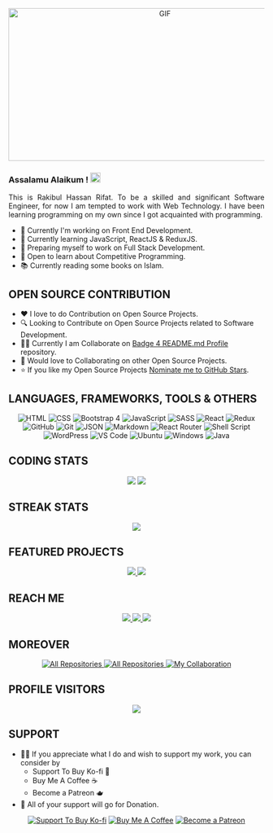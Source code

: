 <!-- <p align="center">
<img src="https://media.giphy.com/media/SWoSkN6DxTszqIKEqv/giphy.gif" alt="Coder GIF" width="500" height="300">
</p>
-->

<p align="center">
    <img alt="GIF" src="https://github.com/mrhrifat/mrhrifat/blob/master/gifs/code.gif?raw=true" width="600" height="300" />
</p>

### Assalamu Alaikum ! <img src="https://user-images.githubusercontent.com/1303154/88677602-1635ba80-d120-11ea-84d8-d263ba5fc3c0.gif" width="20px" alt="Assalamu Alaikum">

<p align="justify">
    This is Rakibul Hassan Rifat. To be a skilled and significant Software Engineer, for now I am tempted to work with Web Technology. 
    I have been learning programming on my own since I got acquainted with programming.
</p>

<!--
**mrhrifat/mrhrifat** is a ✨ _special_ ✨ repository because its `README.md` (this file) appears on your GitHub profile.

Here are some ideas to get you started:
🤔 ⚡ 📈 🔖
-->

- 💎 Currently I'm working on Front End Development.
- 🌱 Currently learning JavaScript, ReactJS & ReduxJS.
- 🎯 Preparing myself to work on Full Stack Development.
- 💬 Open to learn about Competitive Programming.
- 📚 Currently reading some books on Islam.


## **OPEN SOURCE CONTRIBUTION**
- ❤️ I love to do Contribution on Open Source Projects.
- 🔍 Looking to Contribute on Open Source Projects related to Software Development.
- 👨‍💻 Currently I am Collaborate on [Badge 4 README.md Profile](https://github.com/alexandresanlim/Badges4-README.md-Profile) repository.
- 🐾 Would love to Collaborating on other Open Source Projects.
- ⭐️ If you like my Open Source Projects [Nominate me to GitHub Stars](https://stars.github.com/nominate).



## **LANGUAGES, FRAMEWORKS, TOOLS & OTHERS**

<p align="center">
    <img alt="HTML" src="https://img.shields.io/badge/html5%20-E34F26?&style=for-the-badge&logo=html5&logoColor=white"/>
    <img alt="CSS" src="https://img.shields.io/badge/css3%20-%231572B6.svg?&style=for-the-badge&logo=css3&logoColor=white"/>
    <img alt="Bootstrap 4" src="https://img.shields.io/badge/bootstrap%204%20-%23563D7C.svg?&style=for-the-badge&logo=bootstrap&logoColor=white"/>
    <img alt="JavaScript" src="https://img.shields.io/badge/javascript%20-%23323330.svg?&style=for-the-badge&logo=javascript&logoColor=%23F7DF1E"/>
    <img alt="SASS" src="https://img.shields.io/badge/SASS%20-hotpink.svg?&style=for-the-badge&logo=SASS&logoColor=white"/>
    <img alt="React" src="https://img.shields.io/badge/react%20js%20-%2320232a.svg?&style=for-the-badge&logo=react&logoColor=%2361DAFB"/>
    <img alt="Redux" src="https://img.shields.io/badge/redux%20js%20-%23593d88.svg?&style=for-the-badge&logo=redux&logoColor=white"/>
    <img alt="GitHub" src="https://img.shields.io/badge/github%20-%23121011.svg?&style=for-the-badge&logo=github&logoColor=white"/>
    <img alt="Git" src="https://img.shields.io/badge/git%20-%23F05033.svg?&style=for-the-badge&logo=git&logoColor=white"/>
    <img alt="JSON" src="https://img.shields.io/badge/json-5E5C5C?style=for-the-badge&logo=json&logoColor=white"/>
    <img alt="Markdown" src="https://img.shields.io/badge/Markdown-000000?style=for-the-badge&logo=markdown&logoColor=white"/>
    <img alt="React Router" src="https://img.shields.io/badge/React_Router-CA4245?style=for-the-badge&logo=react-router&logoColor=white"/>
    <img alt="Shell Script" src="https://img.shields.io/badge/Shell_Script-121011?style=for-the-badge&logo=gnu-bash&logoColor=white"/>
    <img alt="WordPress" src="https://img.shields.io/badge/WordPress%20-%23117AC9.svg?&style=for-the-badge&logo=WordPress&logoColor=white"/>
    <img alt="VS Code" src="https://img.shields.io/badge/Visual%20Studio%20Code-0078d7.svg?style=for-the-badge&logo=visual-studio-code&logoColor=white"/>
    <img alt="Ubuntu" src="https://img.shields.io/badge/Ubuntu-E95420?style=for-the-badge&logo=ubuntu&logoColor=white"/>
    <img alt="Windows" src="https://img.shields.io/badge/Windows-0078D6?style=for-the-badge&logo=windows&logoColor=white"/>
    <img alt="Java" src="https://img.shields.io/badge/java-007396?&style=for-the-badge&logo=java&logoColor=white"/>
</p>


<!-- 
For later--

https://github.com/Ileriayo/markdown-badges
https://github.com/alexandresanlim/Badges4-README.md-Profile

<img alt="React" src="https://img.shields.io/badge/react%20-%2320232a.svg?&style=for-the-badge&logo=react&logoColor=%2361DAFB"/>

<img alt="Redux" src="https://img.shields.io/badge/redux%20-%23593d88.svg?&style=for-the-badge&logo=redux&logoColor=white"/>

<img src="https://img.shields.io/badge/python%20-%2314354C.svg?&style=for-the-badge&logo=python&logoColor=white"/>

<img alt="Webpack" src="https://img.shields.io/badge/webpack%20-%238DD6F9.svg?&style=for-the-badge&logo=webpack&logoColor=black" />

<img src="https://img.shields.io/badge/typescript%20-%23007ACC.svg?&style=for-the-badge&logo=typescript&logoColor=white"/>

<img src="https://img.shields.io/badge/spring%20-%236DB33F.svg?&style=for-the-badge&logo=spring&logoColor=white"/>

<img src="https://img.shields.io/badge/vuejs%20-%2335495e.svg?&style=for-the-badge&logo=vue.js&logoColor=%234FC08D"/>

<img src="https://img.shields.io/badge/mysql-%2342759c.svg?&style=for-the-badge&logo=mysql&logoColor=db8a35"/>

<img src ="https://img.shields.io/badge/oracle%20-%23F00000.svg?&style=for-the-badge&logo=oracle&logoColor=white" /> 

<img src="https://img.shields.io/badge/node.js%20-%2343853D.svg?&style=for-the-badge&logo=node.js&logoColor=white"/>

<img src ="https://img.shields.io/badge/MongoDB-%234ea94b.svg?&style=for-the-badge&logo=mongodb&logoColor=white"/>


<img src="https://img.shields.io/badge/gitlab%20-%23181717.svg?&style=for-the-badge&logo=gitlab&logoColor=white"/>

<img src="https://img.shields.io/badge/django%20-%23092E20.svg?&style=for-the-badge&logo=django&logoColor=white"/>

<img src="https://img.shields.io/badge/express.js%20-%23404d59.svg?&style=for-the-badge"/>

<img src="https://img.shields.io/badge/tailwindcss%20-%2338B2AC.svg?&style=for-the-badge&logo=tailwind-css&logoColor=white"/>

 -->



## **CODING STATS**

<p align = "center">
    <!-- <img src="https://github-readme-stats.vercel.app/api?username=mrhrifat&count_private=true&include_all_commits=true&show_icons=true&theme=gotham&line_height=27&hide_border=true"> -->
    <img src='https://github-readme-stats.vercel.app/api?username=mrhrifat&show_icons=true&count_private=true&include_all_commits=true&theme=gotham&hide_border=true&line_height=27'/>
    <img src="https://github-readme-stats.vercel.app/api/top-langs/?username=mrhrifat&show_icons=true&hide=php,html,typescript,css,markdown&theme=gotham&line_height=27&hide_border=true">
</p>




## **STREAK STATS**

<p align = "center">
    <img src="https://github-readme-streak-stats.herokuapp.com/?user=mrhrifat&theme=gotham&hide_border=true">
    <!-- <img src="https://github-readme-stats.vercel.app/api/wakatime?username=mrhrifat"> -->
</p>




## **FEATURED PROJECTS**

<p align="center">
    <a href="https://github.com/mrhrifat/spur-quote">
        <img src="https://github-readme-stats.vercel.app/api/pin/?username=mrhrifat&repo=spur-quote&title_color=ffffff&text_color=c9cacc&icon_color=2bbc8a&bg_color=1d1f21&hide_border=true&hide=html"/>
    </a>
    <a href="https://github.com/mrhrifat/jokes-zone">
        <img src="https://github-readme-stats.vercel.app/api/pin/?username=mrhrifat&repo=jokes-zone&title_color=ffffff&text_color=c9cacc&icon_color=2bbc8a&bg_color=1d1f21&hide_border=true"/>
    </a>
</p>


<!-- ## **DREAM PROJECTS**

<p align="center">
    <a href="https://github.com/mrhrifat/holy-alquran">
        <img src="https://github-readme-stats.vercel.app/api/pin/?username=mrhrifat&repo=holy-alquran&title_color=ffffff&text_color=c9cacc&icon_color=2bbc8a&bg_color=1d1f21&hide_border=true"/>
    </a>
</p> -->





## **REACH ME**

<p align="center">
    <a href="https://www.linkedin.com/in/mrhrifat/" target="_blank">
        <img src="https://img.shields.io/badge/linkedin%20-%230077B5.svg?&style=for-the-badge&logo=linkedin&logoColor=white"/>
    </a>
    <a href="mailto:mrhrifat383759@gmail.com" target="_blank">
        <img src="https://img.shields.io/badge/Gmail-D14836?style=for-the-badge&logo=gmail&logoColor=white"/>
    </a>
    <a href='https://github.com/mrhrifat/mrhrifat/discussions' target='_blank'>
        <img src='https://custom-icon-badges.herokuapp.com/badge/-Discuss-teal?style=for-the-badge&logo=comment-discussion&logoColor=white'/>
    </a>
    <!-- <a href="https://www.facebook.com/" target="_blank">
        <img src="https://img.shields.io/badge/facebook%20-%231877F2.svg?&style=for-the-badge&logo=facebook&logoColor=white"/>
    </a> -->
</p>




## **MOREOVER**

<p align="center">
    <a href="https://github.com/mrhrifat?tab=repositories">
        <img alt="All Repositories" title="All Repositories" src="https://custom-icon-badges.herokuapp.com/badge/-All%20Repositories-F22F46?style=for-the-badge&logoColor=white&logo=repo"/>
    </a>
    <a href="https://github.com/mrhrifat/index/blob/master/readme/Contributions.md#-my-contributions">
        <img alt="All Repositories" title="All Contributions" src="https://custom-icon-badges.herokuapp.com/badge/-All%20Contributions-2962FF?style=for-the-badge&logoColor=white&logo=fork"/>
    </a>
    <a href="https://github.com/mrhrifat/index/blob/master/readme/Collaboration.md#-my-collaboration">
        <img alt="My Collaboration" title="My Collaboration" src="https://custom-icon-badges.herokuapp.com/badge/-My%20Collaboration-009639?style=for-the-badge&logoColor=white&logo=zap"/>
    </a>
</p>




## **PROFILE VISITORS**
<p align="center">
    <img src="https://visitor-badge-reloaded.herokuapp.com/badge?page_id=mrhrifat&logo=Github&style=for-the-badge&color=55acb7">
</p>




## SUPPORT

- 👍🏻 If you appreciate what I do and wish to support my work, you can consider by 
    - Support To Buy Ko-fi 🍵
    - Buy Me A Coffee ☕️
    - Become a Patreon 🫖
- 🎉 All of your support will go for Donation.

<div align='center'>

 [![](https://img.shields.io/badge/Ko_fi-FF5E5B?style=for-the-badge&logo=Ko-fi&logoColor=white "Support To Buy Ko-fi")](https://ko-fi.com/mrhrifat) 
 [![](https://img.shields.io/badge/Buy_Me_A_Coffee-FFDD00?style=for-the-badge&logo=buy-me-a-coffee&logoColor=black "Buy Me A Coffee")](https://buymeacoffee.com/mrhrifat)  [![](https://img.shields.io/badge/Patreon-F96854?style=for-the-badge&logo=Patreon&logoColor=white "Become a Patreon")](https://patreon.com/mrhrifat)

</div>



<!-- <p align='center'>
    <a href="https://www.buymeacoffee.com/mrhrifat" target="_blank">
         <img src="https://img.shields.io/badge/Buy_Me_A_Coffee-FFDD00?style=for-the-badge&logo=buy-me-a-coffee&logoColor=black"/>
    </a>
</p> -->



<!-- ## **PROFILE VISITORS -**

<p align="center"> -->

<!-- <img src="https://img.shields.io/badge/Profile%20Visitors-172B4D?style=for-the-badge&logo=Opsgenie&logoColor=white"/>

<img src="https://visitor-badge.glitch.me/badge?page_id=mrhrifat/"> -->
<!-- 
![https://img.shields.io/badge/Profile Visitors-172B4D?style=for-the-badge&logo=Opsgenie&logoColor=white](https://visitor-badge.glitch.me/badge?page_id=mrhrifat)

![Visitors](https://visitor-badge.glitch.me/badge?page_id=mrhrifat) -->
<!-- 
![](https://visitor-badge-reloaded.herokuapp.com/badge?page_id=mrhrifat&color=55acb7&style=for-the-badge&logo=Github) -->

<!-- <img src="https://visitor-badge-reloaded.herokuapp.com/badge?page_id=mrhrifat&color=55acb7&style=for-the-badge&logo=Github"> -->

<!-- </p> -->

<!-- ## **SUPPORT ME -** -->
<!-- <p align='center'>
If you like my Open Source Repositories & Project then, Nominate me as a GitHub Stars
<a href='https://stars.github.com/nominate/'>
<br>
<img src='https://img.shields.io/badge/Nominate%20Stars-181717.svg?style=for-the-badge&logo=github&logoColor=white'/>
</a>
</p> -->
<!-- <p align='center'>
    <a href='https://stars.github.com/nominate/'>
        <img height='30' src='https://img.shields.io/badge/Nominate%20As%20GitHub%20Stars-181717.svg?&style=for-the-badge&logo=github&logoColor=white'/>
    </a>
</p> -->
